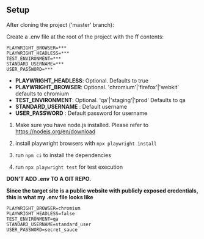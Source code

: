 ## Setup

After cloning the project ('master' branch):

Create a .env file at the root of the project with the ff contents:

```
PLAYWRIGHT_BROWSER=***
PLAYWRIGHT_HEADLESS=***
TEST_ENVIRONMENT=***
STANDARD_USERNAME=***
USER_PASSWORD=***
```
- **PLAYWRIGHT_HEADLESS**: Optional. Defaults to true
- **PLAYWRIGHT_BROWSER**: Optional. 'chromium'|'firefox'|'webkit' defaults to chromium
- **TEST_ENVIRONMENT**: Optional. 'qa'|'staging'|'prod' Defaults to qa
- **STANDARD_USERNAME** : Default username
- **USER_PASSWORD** : Default password for username

1. Make sure you have node.js installed. Please refer to https://nodejs.org/en/download
   
2. install playwright browsers with `npx playwright install`

3. run `npm ci` to install the dependencies

4. run `npx playwright test` for test execution

**DON'T ADD .env TO A GIT REPO.**

**Since the target site is a public website with publicly exposed credentials, this is what my .env file looks like**

```
PLAYWRIGHT_BROWSER=chromium
PLAYWRIGHT_HEADLESS=false
TEST_ENVIRONMENT=qa
STANDARD_USERNAME=standard_user
USER_PASSWORD=secret_sauce
```